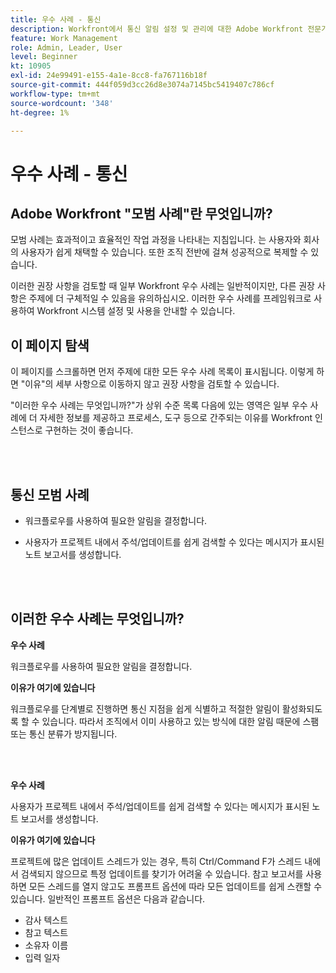```yaml
---
title: 우수 사례 - 통신
description: Workfront에서 통신 알림 설정 및 관리에 대한 Adobe Workfront 전문가의 우수 사례 추천을 살펴보십시오.
feature: Work Management
role: Admin, Leader, User
level: Beginner
kt: 10905
exl-id: 24e99491-e155-4a1e-8cc8-fa767116b18f
source-git-commit: 444f059d3cc26d8e3074a7145bc5419407c786cf
workflow-type: tm+mt
source-wordcount: '348'
ht-degree: 1%

---
```


# 우수 사례 - 통신

## Adobe Workfront &quot;모범 사례&quot;란 무엇입니까?

모범 사례는 효과적이고 효율적인 작업 과정을 나타내는 지침입니다. 는 사용자와 회사의 사용자가 쉽게 채택할 수 있습니다. 또한 조직 전반에 걸쳐 성공적으로 복제할 수 있습니다.

이러한 권장 사항을 검토할 때 일부 Workfront 우수 사례는 일반적이지만, 다른 권장 사항은 주제에 더 구체적일 수 있음을 유의하십시오. 이러한 우수 사례를 프레임워크로 사용하여 Workfront 시스템 설정 및 사용을 안내할 수 있습니다.

## 이 페이지 탐색

이 페이지를 스크롤하면 먼저 주제에 대한 모든 우수 사례 목록이 표시됩니다. 이렇게 하면 &quot;이유&quot;의 세부 사항으로 이동하지 않고 권장 사항을 검토할 수 있습니다.

&quot;이러한 우수 사례는 무엇입니까?&quot;가 상위 수준 목록 다음에 있는 영역은 일부 우수 사례에 더 자세한 정보를 제공하고 프로세스, 도구 등으로 간주되는 이유를 Workfront 인스턴스로 구현하는 것이 좋습니다.

</br>
</br>

## 통신 모범 사례

* 워크플로우를 사용하여 필요한 알림을 결정합니다.

* 사용자가 프로젝트 내에서 주석/업데이트를 쉽게 검색할 수 있다는 메시지가 표시된 노트 보고서를 생성합니다.

</br>
</br>

## 이러한 우수 사례는 무엇입니까?

**우수 사례**

워크플로우를 사용하여 필요한 알림을 결정합니다.

**이유가 여기에 있습니다**

워크플로우를 단계별로 진행하면 통신 지점을 쉽게 식별하고 적절한 알림이 활성화되도록 할 수 있습니다. 따라서 조직에서 이미 사용하고 있는 방식에 대한 알림 때문에 스팸 또는 통신 분류가 방지됩니다.

</br>
</br>


**우수 사례**

사용자가 프로젝트 내에서 주석/업데이트를 쉽게 검색할 수 있다는 메시지가 표시된 노트 보고서를 생성합니다.



**이유가 여기에 있습니다**

프로젝트에 많은 업데이트 스레드가 있는 경우, 특히 Ctrl/Command F가 스레드 내에서 검색되지 않으므로 특정 업데이트를 찾기가 어려울 수 있습니다. 참고 보고서를 사용하면 모든 스레드를 열지 않고도 프롬프트 옵션에 따라 모든 업데이트를 쉽게 스캔할 수 있습니다. 일반적인 프롬프트 옵션은 다음과 같습니다.

* 감사 텍스트
* 참고 텍스트
* 소유자 이름
* 입력 일자
